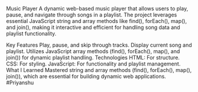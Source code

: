 Music Player
A dynamic web-based music player that allows users to play, pause, and navigate through songs in a playlist. 
The project leverages essential JavaScript string and array methods like find(), forEach(), map(), and join(), making it interactive and efficient for handling song data and playlist functionality.

Key Features
Play, pause, and skip through tracks.
Display current song and playlist.
Utilizes JavaScript array methods (find(), forEach(), map(), and join()) for dynamic playlist handling.
Technologies
HTML: For structure.
CSS: For styling.
JavaScript: For functionality and playlist management.
What I Learned
Mastered string and array methods (find(), forEach(), map(), join()), which are essential for building dynamic web applications.
#Priyanshu
